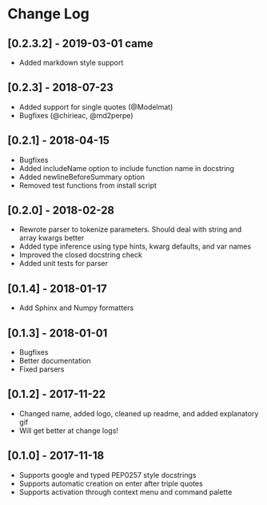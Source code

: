 # Change Log

## [0.2.3.2] - 2019-03-01  came
- Added markdown style support

## [0.2.3] - 2018-07-23
- Added support for single quotes (@Modelmat)
- Bugfixes (@chirieac, @md2perpe)

## [0.2.1] - 2018-04-15
- Bugfixes
- Added includeName option to include function name in docstring
- Added newlineBeforeSummary option
- Removed test functions from install script

## [0.2.0] - 2018-02-28
- Rewrote parser to tokenize parameters. Should deal with string and array kwargs better
- Added type inference using type hints, kwarg defaults, and var names
- Improved the closed docstring check
- Added unit tests for parser

## [0.1.4] - 2018-01-17
- Add Sphinx and Numpy formatters

## [0.1.3] - 2018-01-01
- Bugfixes
- Better documentation
- Fixed parsers

## [0.1.2] - 2017-11-22
- Changed name, added logo, cleaned up readme, and added explanatory gif
- Will get better at change logs!

## [0.1.0] - 2017-11-18
- Supports google and typed PEP0257 style docstrings
- Supports automatic creation on enter after triple quotes
- Supports activation through context menu and command palette
